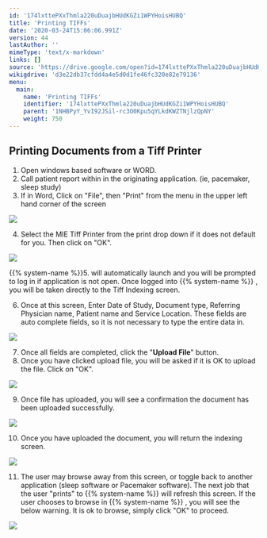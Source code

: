 ```yaml
---
id: '174lxttePXxThmla220uDuajbHUdKGZi1WPYHoisHUBQ'
title: 'Printing TIFFs'
date: '2020-03-24T15:06:06.991Z'
version: 44
lastAuthor: ''
mimeType: 'text/x-markdown'
links: []
source: 'https://drive.google.com/open?id=174lxttePXxThmla220uDuajbHUdKGZi1WPYHoisHUBQ'
wikigdrive: 'd3e22db37cfdd4a4e5d0d1fe46fc320e82e79136'
menu:
  main:
    name: 'Printing TIFFs'
    identifier: '174lxttePXxThmla220uDuajbHUdKGZi1WPYHoisHUBQ'
    parent: '1NHBPyY_YvI92JSil-rc3O0Kpu5qYLkdKWZTNjlzQpNY'
    weight: 750
---
```

## Printing Documents from a Tiff Printer  

1. Open windows based software or WORD.
2. Call patient report within in the originating application. (ie, pacemaker, sleep study)
3. If in Word, Click on "File", then "Print" from the menu in the upper left hand corner of the screen
  
![](../printing-tiffs.assets/e9710c72c49e447685055266f8fd27fa.png)  

4. Select the MIE Tiff Printer from the print drop down if it does not default for you. Then click on "OK".

  
![](../printing-tiffs.assets/d862dcb130a3d50e381d64e270eb0762.png)  


{{% system-name %}}5.  will automatically launch and you will be prompted to log in if application is not open. Once logged into {{% system-name %}} , you will be taken directly to the Tiff Indexing screen.

6. Once at this screen, Enter Date of Study, Document type, Referring Physician name, Patient name and Service Location. These fields are auto complete fields, so it is not necessary to type the entire data in.
  
![](../printing-tiffs.assets/269180a9e9c842b84ae8b4e3ec025668.png)  

7. Once all fields are completed, click the "<strong>Upload File</strong>" button.
8. Once you have clicked upload file, you will be asked if it is OK to upload the file. Click on "OK".
  
![](../printing-tiffs.assets/5c1cd4982024718eef0cc997bfc42cad.png)  

9. Once file has uploaded, you will see a confirmation the document has been uploaded successfully.
  
![](../printing-tiffs.assets/cf3a6ad885fd0c0d4c7dbab2456410c0.png)  

10. Once you have uploaded the document, you will return the indexing screen.
  
![](../printing-tiffs.assets/269180a9e9c842b84ae8b4e3ec025668.png)  

11. The user may browse away from this screen, or toggle back to another application (sleep software or Pacemaker software). The next job that the user "prints" to {{% system-name %}} will refresh this screen. If the user chooses to browse in {{% system-name %}} , you will see the below warning. It is ok to browse, simply click "OK" to proceed.
  
![](../printing-tiffs.assets/26db0ed39b7643a3b6e5282378ed757c.png)  

